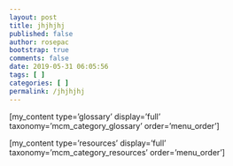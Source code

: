```yaml
---
layout: post
title: jhjhjhj
published: false
author: rosepac
bootstrap: true
comments: false
date: 2019-05-31 06:05:56
tags: [ ]
categories: [ ]
permalink: /jhjhjhj
---
```

[my\_content type=&#8217;glossary&#8217; display=&#8217;full&#8217; taxonomy=&#8217;mcm\_category\_glossary&#8217; order=&#8217;menu\_order&#8217;]

[my\_content type=&#8217;resources&#8217; display=&#8217;full&#8217; taxonomy=&#8217;mcm\_category\_resources&#8217; order=&#8217;menu\_order&#8217;]